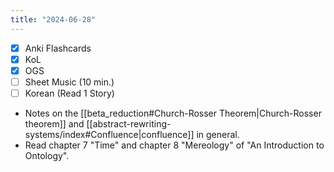 ```yaml
---
title: "2024-06-28"
---
```


- [x] Anki Flashcards
- [x] KoL
- [x] OGS
- [ ] Sheet Music (10 min.)
- [ ] Korean (Read 1 Story)

* Notes on the [[beta_reduction#Church-Rosser Theorem|Church-Rosser theorem]] and [[abstract-rewriting-systems/index#Confluence|confluence]] in general.
* Read chapter 7 "Time" and chapter 8 "Mereology" of "An Introduction to Ontology".